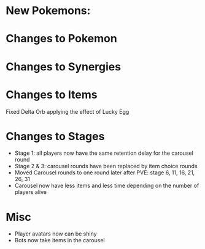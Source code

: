 # New Pokemons:



# Changes to Pokemon


# Changes to Synergies



# Changes to Items

Fixed Delta Orb applying the effect of Lucky Egg

# Changes to Stages

- Stage 1: all players now have the same retention delay for the carousel round
- Stage 2 & 3: carousel rounds have been replaced by item choice rounds
- Moved Carousel rounds to one round later after PVE: stage 6, 11, 16, 21, 26, 31
- Carousel now have less items and less time depending on the number of players alive

# Misc

- Player avatars now can be shiny
- Bots now take items in the carousel

